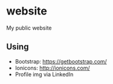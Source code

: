 # website
My public website

## Using
* Bootstrap: https://getbootstrap.com/
* Ionicons: http://ionicons.com/
* Profile img via LinkedIn
